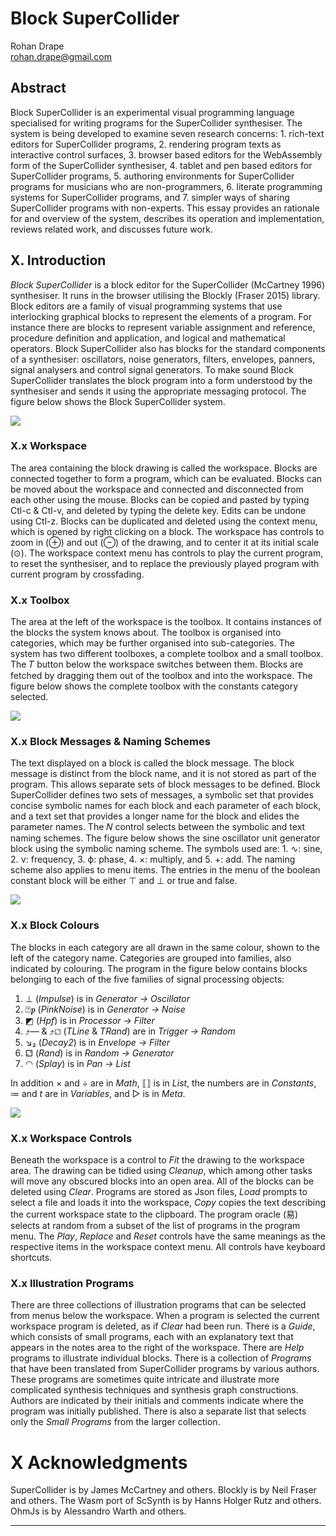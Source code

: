 # Block SuperCollider

Rohan Drape\
rohan.drape@gmail.com

## Abstract

Block SuperCollider is an experimental visual programming language specialised for writing programs for the SuperCollider synthesiser.
The system is being developed to examine seven research concerns:
1\. rich-text editors for SuperCollider programs,
2\. rendering program texts as interactive control surfaces,
3\. browser based editors for the WebAssembly form of the SuperCollider synthesiser,
4\. tablet and pen based editors for SuperCollider programs,
5\. authoring environments for SuperCollider programs for musicians who are non-programmers,
6\. literate programming systems for SuperCollider programs,
and
7\. simpler ways of sharing SuperCollider programs with non-experts.
This essay provides an rationale for and overview of the system,
describes its operation and implementation,
reviews related work,
and discusses future work.

## X. Introduction

_Block SuperCollider_ is a block editor for the SuperCollider (McCartney 1996) synthesiser.
It runs in the browser utilising the Blockly (Fraser 2015) library.
Block editors are a family of visual programming systems that use interlocking graphical blocks to represent the elements of a program.
For instance there are blocks to represent variable assignment and reference, procedure definition and application, and logical and mathematical operators.
Block SuperCollider also has blocks for the standard components of a synthesiser: oscillators, noise generators, filters, envelopes, panners, signal analysers and control signal generators.
To make sound Block SuperCollider translates the block program into a form understood by the synthesiser and sends it using the appropriate messaging protocol.
The figure below shows the Block SuperCollider system.

![](sw/blksc3/png/BlockSuperCollider.png)

### X.x Workspace

The area containing the block drawing is called the workspace.
Blocks are connected together to form a program, which can be evaluated.
Blocks can be moved about the workspace and connected and disconnected from each other using the mouse.
Blocks can be copied and pasted by typing Ctl-c & Ctl-v, and deleted by typing the delete key.
Edits can be undone using Ctl-z.
Blocks can be duplicated and deleted using the context menu, which is opened by right clicking on a block.
The workspace has controls to zoom in (⊕) and out (⊖) of the drawing, and to center it at its initial scale (⊙).
The workspace context menu has controls to play the current program,
to reset the synthesiser,
and to replace the previously played program with current program by crossfading.

### X.x Toolbox

The area at the left of the workspace is the toolbox.
It contains instances of the blocks the system knows about.
The toolbox is organised into categories, which may be further organised into sub-categories.
The system has two different toolboxes, a complete toolbox and a small toolbox.
The 𝑇 button below the workspace switches between them.
Blocks are fetched by dragging them out of the toolbox and into the workspace.
The figure below shows the complete toolbox with the constants category selected.

![](sw/blksc3/png/Toolbox.png)

### X.x Block Messages & Naming Schemes

The text displayed on a block is called the block message.
The block message is distinct from the block name,
and it is not stored as part of the program.
This allows separate sets of block messages to be defined.
Block SuperCollider defines two sets of messages,
a symbolic set that provides concise symbolic names for each block and each parameter of each block,
and a text set that provides a longer name for the block and elides the parameter names.
The 𝑁 control selects between the symbolic and text naming schemes.
The figure below shows the sine oscillator unit generator block using the symbolic naming scheme.
The symbols used are:
1\. ∿: sine,
2\. ν: frequency,
3\. ϕ: phase,
4\. ×: multiply,
and
5\. +: add.
The naming scheme also applies to menu items.
The entries in the menu of the boolean constant block will be either ⊤ and ⊥ or true and false.

![](sw/blksc3/png/SinOsc.internal.png)

### X.x Block Colours

The blocks in each category are all drawn in the same colour, shown to the left of the category name.
Categories are grouped into families, also indicated by colouring.
The program in the figure below contains blocks belonging to each of the five families of signal processing objects:

1. ⊥ (_Impulse_) is in _Generator → Oscillator_
2. ⍰𝒑 (_PinkNoise_) is in _Generator → Noise_
3. ◩ (_Hpf_) is in _Processor → Filter_
4. ⤴― & ⤴⚁ (_TLine_ & _TRand_) are in _Trigger → Random_
5. ↘₂ (_Decay2_) is in _Envelope → Filter_
6. ⚁ (_Rand_) is in _Random → Generator_
7. ◠ (_Splay_) is in _Pan → List_

In addition
× and ÷ are in _Math_,
⟦⟧ is in _List_,
the numbers are in _Constants_,
≔ and _t_ are in _Variables_,
and ▷ is in _Meta_.

![](sw/blksc3/png/BlockColours.png)

### X.x Workspace Controls

Beneath the workspace is a control to _Fit_ the drawing to the workspace area.
The drawing can be tidied using _Cleanup_, which among other tasks will move any obscured blocks into an open area.
All of the blocks can be deleted using _Clear_.
Programs are stored as Json files,
_Load_ prompts to select a file and loads it into the workspace,
_Copy_ copies the text describing the current workspace state to the clipboard.
The program oracle (易) selects at random from a subset of the list of programs in the program menu.
The _Play_, _Replace_ and _Reset_ controls have the same meanings as the respective items in the workspace context menu.
All controls have keyboard shortcuts.

### X.x Illustration Programs

There are three collections of illustration programs that can be selected from menus below the workspace.
When a program is selected the current workspace program is deleted, as if _Clear_ had been run.
There is a _Guide_, which consists of small programs, each with an explanatory text that appears in the notes area to the right of the workspace.
There are _Help_ programs to illustrate individual blocks.
There is a collection of _Programs_ that have been translated from SuperCollider programs by various authors.
These programs are sometimes quite intricate and illustrate more complicated synthesis techniques and synthesis graph constructions.
Authors are indicated by their initials and comments indicate where the program was initially published.
There is also a separate list that selects only the _Small Programs_ from the larger collection.

# X Acknowledgments

SuperCollider is by James McCartney and others.
Blockly is by Neil Fraser and others.
The Wasm port of ScSynth is by Hanns Holger Rutz and others.
OhmJs is by Alessandro Warth and others.

* * *
